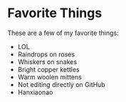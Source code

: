 # Favorite Things

These are a few of my favorite things:

- LOL
- Raindrops on roses
- Whiskers on snakes
- Bright copper kettles
- Warm woolen mittens
- Not editing directly on GitHub
- Hanxiaonao
